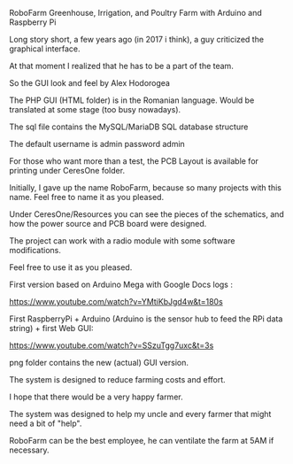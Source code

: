 RoboFarm Greenhouse, Irrigation, and Poultry Farm with Arduino and Raspberry Pi 

Long story short, a few years ago (in 2017 i think), a guy criticized the graphical interface.

At that moment I realized that he has to be a part of the team. 

So the GUI look and feel by Alex Hodorogea 

The PHP GUI (HTML folder) is in the Romanian language. Would be translated at some stage (too busy nowadays).


The sql file contains the MySQL/MariaDB SQL database structure


The default username is admin password admin 

For those who want more than a test, the PCB Layout is available for printing under CeresOne folder.

Initially, I gave up the name RoboFarm, because so many projects with this name. Feel free to name it as you pleased.

Under CeresOne/Resources you can see the pieces of the schematics, and how the power source and PCB board were designed. 

The project can work with a radio module with some software modifications.

Feel free to use it as you pleased. 

First version based on Arduino Mega with Google Docs logs :

https://www.youtube.com/watch?v=YMtiKbJgd4w&t=180s

First RaspberryPi + Arduino (Arduino is the sensor hub to feed the RPi data string) + first Web GUI:

https://www.youtube.com/watch?v=SSzuTgg7uxc&t=3s


png folder contains the new (actual) GUI version.


The system is designed to reduce farming costs and effort.

I hope that there would be a very happy farmer. 

The system was designed to help my uncle and every farmer that might need a bit of "help".

RoboFarm can be the best employee, he can ventilate the farm at 5AM if necessary.




